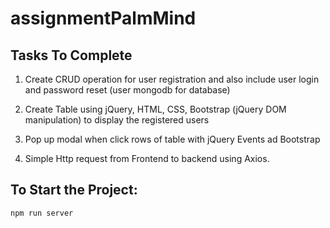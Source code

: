 # assignmentPalmMind

## Tasks To Complete

1. Create CRUD operation for user registration and also include user login and password reset (user mongodb for database)

2. Create Table using jQuery, HTML, CSS, Bootstrap (jQuery DOM manipulation) to display the registered users

3. Pop up modal when click rows of table with jQuery Events ad Bootstrap

4. Simple Http request from Frontend to backend using Axios.

## To Start the Project:

```
npm run server
```
